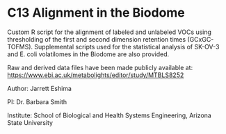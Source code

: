 # C13 Alignment in the Biodome

Custom R script for the alignment of labeled and unlabeled VOCs using thresholding of the first and second dimension retention times (GCxGC-TOFMS). Supplemental scripts used for the statistical analysis of SK-OV-3 and E. coli volatilomes in the Biodome are also provided.

Raw and derived data files have been made publicly available at: https://www.ebi.ac.uk/metabolights/editor/study/MTBLS8252

Author: Jarrett Eshima

PI: Dr. Barbara Smith

Institute: School of Biological and Health Systems Engineering, Arizona State University

